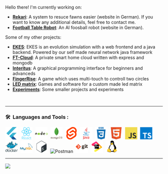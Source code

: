 



 
Hello there! I'm currently working on:
- [**Rekari**](https://rekari.de): A system to resuce fawns easier (website in German). If you want to know any additional details, feel free to contact me.
- [**Football Table Robot**](https://fussball.arnold-tim.de): An AI foosball robot (website in German).



Some of my other projects:
- [**EKES**](https://github.com/ft-KI/EKES): EKES is an evolution simulation with a web frontend and a java backend. Powered by our self made neural network java framework
- [**FT-Cloud**](https://github.com/ft-cloud/): A private smart home cloud written with express and mongodb
- [**Interitus**](https://github.com/ft-interitus/interitus): A graphical programming interface for beginners and advanceds
- [**FingerRise**](https://github.com/timarnoldev/fingerrise): A game which uses multi-touch to controll two circles
- [**LED matrix**](https://github.com/ledtisch): Games and software for a custom made led matrix
- [**Experiments**](https://github.com/ft-experiments): Some smaller projects and experiments

 
 <br>

---

### 🛠 &nbsp;Languages and Tools :

<p>
  <img src="https://github.com/devicons/devicon/blob/master/icons/flutter/flutter-original.svg" title="Flutter" alt="Flutter" width="40" height="40"/>&nbsp;
<img src="https://github.com/devicons/devicon/blob/master/icons/react/react-original-wordmark.svg" title="React" alt="React" width="40" height="40"/>&nbsp;
  <img src="https://github.com/devicons/devicon/blob/master/icons/nodejs/nodejs-original-wordmark.svg" title="NodeJS" alt="NodeJS" width="40" height="40"/>&nbsp;
    <img src="https://github.com/devicons/devicon/blob/master/icons/mongodb/mongodb-original-wordmark.svg" title="Java" alt="Java" width="40" height="40"/>&nbsp;
    <img src="https://github.com/devicons/devicon/blob/master/icons/svelte/svelte-original.svg" title="React" alt="React" width="40" height="40"/>&nbsp;
  <img src="https://github.com/devicons/devicon/blob/master/icons/java/java-original-wordmark.svg" title="Java" alt="Java" width="40" height="40"/>&nbsp;
<img src="https://github.com/devicons/devicon/blob/master/icons/css3/css3-plain-wordmark.svg"  title="CSS3" alt="CSS" width="40" height="40"/>&nbsp;
<img src="https://github.com/devicons/devicon/blob/master/icons/html5/html5-original.svg" title="HTML5" alt="HTML" width="40" height="40"/>&nbsp;
<img src="https://github.com/devicons/devicon/blob/master/icons/javascript/javascript-original.svg" title="JavaScript" alt="JavaScript" width="40" height="40"/>&nbsp;
  <img src="https://github.com/devicons/devicon/blob/master/icons/typescript/typescript-original.svg" title="JavaScript" alt="JavaScript" width="40" height="40"/>&nbsp;
  <img src="https://github.com/devicons/devicon/blob/master/icons/docker/docker-original-wordmark.svg" title="JavaScript" alt="JavaScript" width="40" height="40"/>&nbsp;
<img src="https://github.com/devicons/devicon/blob/master/icons/mysql/mysql-original-wordmark.svg" title="MySQL"  alt="MySQL" width="40" height="40"/>&nbsp;
  <img src="https://github.com/devicons/devicon/blob/master/icons/bash/bash-original.svg" title="NodeJS" alt="NodeJS" width="40" height="40"/>&nbsp;
<img src="https://www.vectorlogo.zone/logos/getpostman/getpostman-icon.svg" title="Postman"  alt="Postman" width="40" height="40"/>&nbsp;
<img src="https://github.com/devicons/devicon/blob/master/icons/git/git-original-wordmark.svg" title="Git" **alt="Git" width="40" height="40"/>&nbsp;
  <img src="https://github.com/devicons/devicon/blob/master/icons/jetbrains/jetbrains-original.svg" title="Git" **alt="Git" width="40" height="40"/>&nbsp;
   <img src="https://github.com/devicons/devicon/blob/master/icons/linux/linux-original.svg" title="Git" **alt="Git" width="40" height="40"/>&nbsp;
</p>

---

<!-- 
 <img align="center" height="195px" src="https://github-readme-stats.vercel.app/api?username=coder246&count_private=true&show_icons=true&hide_border=true&bg_color=000000&text_color=c0c0c0" /> -->
 
  <img align="center" height="195px" src="http://github-readme-streak-stats.herokuapp.com/?user=timarnoldev&theme=dark&background=000000" />
